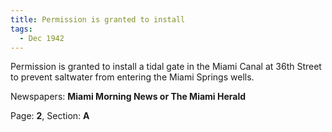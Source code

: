 ```yaml
---  
title: Permission is granted to install  
tags:  
  - Dec 1942  
---  
```

  
Permission is granted to install a tidal gate in the Miami Canal at 36th Street to prevent saltwater from entering the Miami Springs wells.  
  
Newspapers: **Miami Morning News or The Miami Herald**  
  
Page: **2**, Section: **A** 
